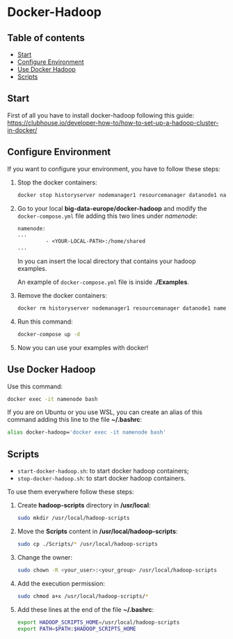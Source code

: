 # Docker-Hadoop

## Table of contents

<!--ts-->

   * [Start](#start)
   * [Configure Environment](#configure-environment)
   * [Use Docker Hadoop](#use-docker-hadoop)
   * [Scripts](#scripts)

<!--te-->

## Start

First of all you have to install docker-hadoop following this guide:<br>
<a href="https://clubhouse.io/developer-how-to/how-to-set-up-a-hadoop-cluster-in-docker/">https://clubhouse.io/developer-how-to/how-to-set-up-a-hadoop-cluster-in-docker/</a>



## Configure Environment

If you want to configure your environment, you have to follow these steps:

1. Stop the docker containers:

   ```bash
   docker stop historyserver nodemanager1 resourcemanager datanode1 namenode
   ```

2. Go to your local **big-data-europe/docker-hadoop** and modify the `docker-compose.yml` file adding this two lines under *namenode*:

   ```dockerfile
   namenode:
   ...                          
         	- <YOUR-LOCAL-PATH>:/home/shared 
   ...
   ```

   In <YOUR-LOCAL-PATH> you can insert the local directory that contains your hadoop examples.

   An example of `docker-compose.yml` file is inside **./Examples**.

3. Remove the docker containers:

   ```bash
   docker rm historyserver nodemanager1 resourcemanager datanode1 namenode
   ```

4. Run this command:

   ```bash
   docker-compose up -d
   ```

5. Now you can use your examples with docker!



## Use Docker Hadoop

Use this command:

```bash
docker exec -it namenode bash
```

If you are on Ubuntu or you use WSL, you can create an alias of this command adding this line to the file **~/.bashrc**:

```bash
alias docker-hadoop='docker exec -it namenode bash'
```



## Scripts

- `start-docker-hadoop.sh`: to start docker hadoop containers;
- `stop-docker-hadoop.sh`: to start docker hadoop containers.

To use them everywhere follow these steps:

1. Create **hadoop-scripts** directory in **/usr/local**:

   ```bash
   sudo mkdir /usr/local/hadoop-scripts
   ```

2. Move the **Scripts** content in **/usr/local/hadoop-scripts**:

   ```bash
   sudo cp ./Scripts/* /usr/local/hadoop-scripts
   ```

3. Change the owner:

   ```bash
   sudo chown -R <your_user>:<your_group> /usr/local/hadoop-scripts
   ```

4. Add the execution permission:

   ```bash
   sudo chmod a+x /usr/local/hadoop-scripts/*
   ```

5. Add these lines at the end of the file **~/.bashrc**:

   ```bash
   export HADOOP_SCRIPTS_HOME=/usr/local/hadoop-scripts
   export PATH=$PATH:$HADOOP_SCRIPTS_HOME
   ```

   
